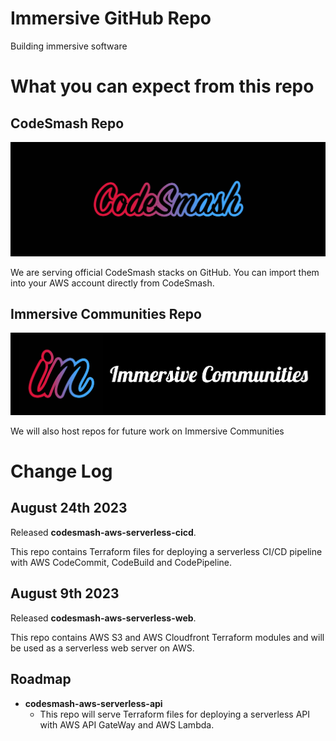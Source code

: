 # Immersive GitHub Repo

Building immersive software

# What you can expect from this repo

## CodeSmash Repo

![CodeSmash](https://github.com/immmersive/immmersive/blob/main/CodeSmash.jpg)

We are serving official CodeSmash stacks on GitHub. You can import them into your AWS account directly from CodeSmash.

## Immersive Communities Repo

![CodeSmash](https://github.com/immmersive/immmersive/blob/main/BPL.png)

We will also host repos for future work on Immersive Communities

# Change Log

## August 24th 2023

Released **codesmash-aws-serverless-cicd**. 

This repo contains Terraform files for deploying a serverless CI/CD pipeline with AWS CodeCommit, CodeBuild and CodePipeline.

## August 9th 2023

Released **codesmash-aws-serverless-web**. 

This repo contains AWS S3 and AWS Cloudfront Terraform modules and will be used as a serverless web server on AWS.

## Roadmap

- **codesmash-aws-serverless-api**
  - This repo will serve Terraform files for deploying a serverless API with AWS API GateWay and AWS Lambda. 

